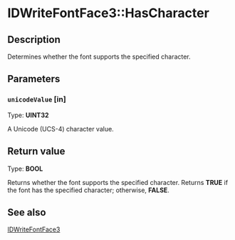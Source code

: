 # IDWriteFontFace3::HasCharacter

## Description

Determines whether the font supports the specified character.

## Parameters

### `unicodeValue` [in]

Type: **UINT32**

A Unicode (UCS-4) character value.

## Return value

Type: **BOOL**

Returns whether the font supports the specified character. Returns **TRUE** if the font has the specified character; otherwise, **FALSE**.

## See also

[IDWriteFontFace3](https://learn.microsoft.com/windows/win32/api/dwrite_3/nn-dwrite_3-idwritefontface3)